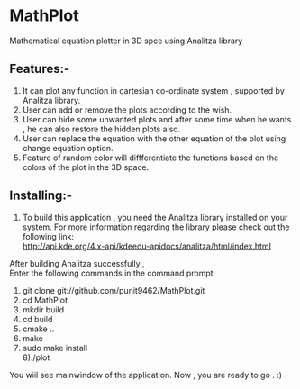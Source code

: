 MathPlot
========

Mathematical equation plotter in 3D spce using Analitza library 

Features:-
-----------
1) It can plot any function in cartesian co-ordinate system , supported by Analitza library.                                 
2) User can add or remove the plots according to the wish.                                            
3) User can hide some unwanted plots and after some time when he wants , he can also restore the hidden plots also.      
4) User can replace the equation with the other equation of the plot using change equation option.                        
5) Feature of random color will diffferentiate the functions based on the colors of the plot in the 3D space.               

Installing:-
-----------
1) To build this application , you need the Analitza library installed on your system.
For more information regarding the library please check out the following link:                                      
http://api.kde.org/4.x-api/kdeedu-apidocs/analitza/html/index.html

After building Analitza successfully ,                                                                               
Enter the following commands in the command prompt                                                                  
1) git clone git://github.com/punit9462/MathPlot.git                                                                   
2) cd MathPlot                                                                                                
3) mkdir build                                                                                                          
4) cd build                                                                                                          
5) cmake ..                                                                                                                   
6) make                                                                                                                   
7) sudo make install                                                                                               
8)./plot                                                                                                                      
                                                                                                                         
You wiil see mainwindow of the application. Now , you are ready to go . :)
